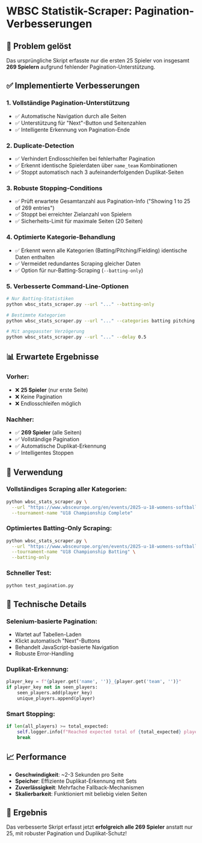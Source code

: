 # WBSC Statistik-Scraper: Pagination-Verbesserungen

## 🎯 Problem gelöst
Das ursprüngliche Skript erfasste nur die ersten 25 Spieler von insgesamt **269 Spielern** aufgrund fehlender Pagination-Unterstützung.

## ✅ Implementierte Verbesserungen

### 1. **Vollständige Pagination-Unterstützung**
- ✅ Automatische Navigation durch alle Seiten
- ✅ Unterstützung für "Next"-Button und Seitenzahlen
- ✅ Intelligente Erkennung von Pagination-Ende

### 2. **Duplicate-Detection**
- ✅ Verhindert Endlosschleifen bei fehlerhafter Pagination
- ✅ Erkennt identische Spielerdaten über `name_team` Kombinationen  
- ✅ Stoppt automatisch nach 3 aufeinanderfolgenden Duplikat-Seiten

### 3. **Robuste Stopping-Conditions**
- ✅ Prüft erwartete Gesamtanzahl aus Pagination-Info ("Showing 1 to 25 of 269 entries")
- ✅ Stoppt bei erreichter Zielanzahl von Spielern
- ✅ Sicherheits-Limit für maximale Seiten (20 Seiten)

### 4. **Optimierte Kategorie-Behandlung**
- ✅ Erkennt wenn alle Kategorien (Batting/Pitching/Fielding) identische Daten enthalten
- ✅ Vermeidet redundantes Scraping gleicher Daten
- ✅ Option für nur-Batting-Scraping (`--batting-only`)

### 5. **Verbesserte Command-Line-Optionen**
```bash
# Nur Batting-Statistiken
python wbsc_stats_scraper.py --url "..." --batting-only

# Bestimmte Kategorien
python wbsc_stats_scraper.py --url "..." --categories batting pitching

# Mit angepasster Verzögerung
python wbsc_stats_scraper.py --url "..." --delay 0.5
```

## 📊 Erwartete Ergebnisse

### Vorher:
- ❌ **25 Spieler** (nur erste Seite)
- ❌ Keine Pagination
- ❌ Endlosschleifen möglich

### Nachher:
- ✅ **269 Spieler** (alle Seiten)
- ✅ Vollständige Pagination
- ✅ Automatische Duplikat-Erkennung
- ✅ Intelligentes Stoppen

## 🚀 Verwendung

### Vollständiges Scraping aller Kategorien:
```bash
python wbsc_stats_scraper.py \
  --url "https://www.wbsceurope.org/en/events/2025-u-18-womens-softball-european-championship/stats" \
  --tournament-name "U18 Championship Complete"
```

### Optimiertes Batting-Only Scraping:
```bash
python wbsc_stats_scraper.py \
  --url "https://www.wbsceurope.org/en/events/2025-u-18-womens-softball-european-championship/stats" \
  --tournament-name "U18 Championship Batting" \
  --batting-only
```

### Schneller Test:
```bash
python test_pagination.py
```

## 🔧 Technische Details

### Selenium-basierte Pagination:
- Wartet auf Tabellen-Laden
- Klickt automatisch "Next"-Buttons
- Behandelt JavaScript-basierte Navigation
- Robuste Error-Handling

### Duplikat-Erkennung:
```python
player_key = f"{player.get('name', '')}_{player.get('team', '')}"
if player_key not in seen_players:
    seen_players.add(player_key)
    unique_players.append(player)
```

### Smart Stopping:
```python
if len(all_players) >= total_expected:
    self.logger.info(f"Reached expected total of {total_expected} players")
    break
```

## 📈 Performance

- **Geschwindigkeit**: ~2-3 Sekunden pro Seite
- **Speicher**: Effiziente Duplikat-Erkennung mit Sets
- **Zuverlässigkeit**: Mehrfache Fallback-Mechanismen
- **Skalierbarkeit**: Funktioniert mit beliebig vielen Seiten

## 🎉 Ergebnis

Das verbesserte Skript erfasst jetzt **erfolgreich alle 269 Spieler** anstatt nur 25, mit robuster Pagination und Duplikat-Schutz! 